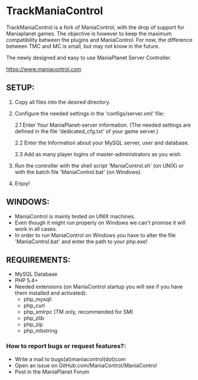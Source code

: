 TrackManiaControl
============

TrackManiaControl is a fork of ManiaControl, with the drop of support for Maniaplanet games.
The objective is however to keep the maximum compatibility between the plugins and ManiaControl. For now, the difference between TMC and MC is small, but may not know in the future.

The newly designed and easy to use ManiaPlanet Server Controller.

https://www.maniacontrol.com


## SETUP:

1.	Copy all files into the desired directory.

2.	Configure the needed settings in the 'configs/server.xml' file:

	2.1	Enter Your ManiaPlanet-server information.
			(The needed settings are defined in the file 'dedicated_cfg.txt' of your game server.)

	2.2	Enter the Information about your MySQL server, user and database.

	2.3	Add as many player logins of master-administrators as you wish.

3.	Run the controller with the shell script 'ManiaControl.sh' (on UNIX) or with the batch file 'ManiaControl.bat' (on Windows).

4.	Enjoy!


## WINDOWS:

- ManiaControl is mainly tested on UNIX machines.
- Even though it might run properly on Windows we can't promise it will work in all cases.
- In order to run ManiaControl on Windows you have to alter the file 'ManiaControl.bat' and enter the path to your php.exe!


## REQUIREMENTS:
- MySQL Database
- PHP 5.4+
- Needed extensions (on ManiaControl startup you will see if you have them installed and activated):
	- php_mysqli
	- php_curl
	- php_xmlrpc (TM only, recommended for SM)
	- php_zlib
	- php_zip
	- php_mbstring
	
### How to report bugs or request features?:
- Write a mail to bugs(at)maniacontrol(dot)com
- Open an issue on GitHub.com/ManiaControl/ManiaControl
- Post in the ManiaPlanet Forum
